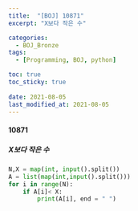 ```yaml
---
title:  "[BOJ] 10871"
excerpt: "X보다 작은 수"

categories:
  - BOJ_Bronze
tags:
  - [Programming, BOJ, python]

toc: true
toc_sticky: true
 
date: 2021-08-05
last_modified_at: 2021-08-05
---
```


#### 10871
##### X보다 작은 수

```python
N,X = map(int, input().split())
A = list(map(int,input().split()))
for i in range(N):
    if A[i]< X:
        print(A[i], end = " ")
```